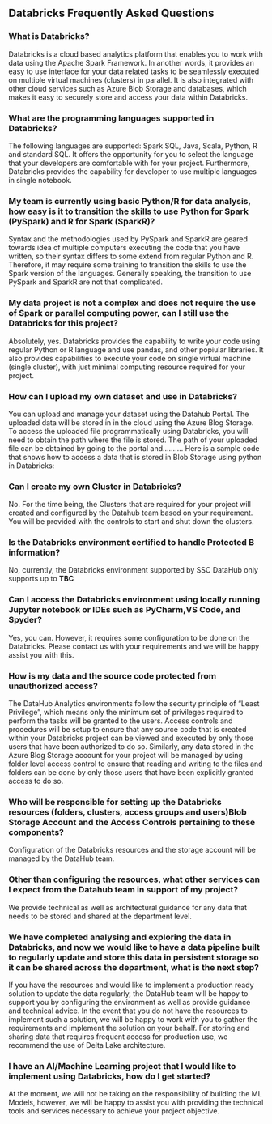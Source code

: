 ## Databricks Frequently Asked Questions

### What is Databricks? 

Databricks is a cloud based analytics platform that enables you to work with data using the Apache Spark Framework. In another words, it provides an easy to use interface for your data related tasks to be seamlessly executed on multiple virtual machines (clusters) in parallel. It is also integrated with other cloud services such as Azure Blob Storage and databases, which makes it easy to securely store and access your data within Databricks.

### What are the programming languages supported in Databricks? 

The following languages are supported: Spark SQL, Java, Scala, Python, R and standard SQL. It offers the opportunity for you to select the language that your developers are comfortable with for your project. Furthermore, Databricks provides the capability for developer to use multiple languages in single notebook.

### My team is currently using basic Python/R for data analysis, how easy is it to transition the skills to use Python for Spark (PySpark) and R for Spark (SparkR)? 

Syntax and the methodologies used by PySpark and SparkR are geared towards idea of multiple computers executing the code that you have written, so their syntax differs to some extend from regular Python and R. Therefore, it may require some training to transition the skills to use the Spark version of the languages. Generally speaking, the transition to use PySpark and SparkR are not that complicated.

### My data project is not a complex and does not require the use of Spark or parallel computing power, can I still use the Databricks for this project?

Absolutely, yes. Databricks provides the capability to write your code using regular Python or R language and use pandas, and other popiular libraries. It also provides capabilities to execute your code on single virtual machine (single cluster), with just minimal computing resource required for your project.

### How can I upload my own dataset and use in Databricks? 

You can upload and manage your dataset using the Datahub Portal. The uploaded data will be stored in in the cloud using the Azure Blog Storage. To access the uploaded file programmatically using Databricks, you will need to obtain the path where the file is stored. The path of your uploaded file can be obtained by going to the portal and…….… Here is a sample code that shows how to access a data that is stored in Blob Storage using python in Databricks:

### Can I create my own Cluster in Databricks? 

No. For the time being, the Clusters that are required for your project will created and configured by the Datahub team based on your requirement. You will be provided with the controls to start and shut down the clusters.

### Is the Databricks environment certified to handle Protected B information? 

No, currently, the Databricks environment supported by SSC DataHub only supports up to **TBC**

### Can I access the Databricks environment using locally running Jupyter notebook or IDEs such as PyCharm,VS Code, and Spyder? 

Yes, you can. However, it requires some configuration to be done on the Databricks. Please contact us with your requirements and we will be happy assist you with this.

### How is my data and the source code protected from unauthorized access? 

The DataHub Analytics environments follow the security principle of “Least Privilege”, which means only the minimum set of privileges required to perform the tasks will be granted to the users. Access controls and procedures will be setup to ensure that any source code that is created within your Databricks project can be viewed and executed by only those users that have been authorized to do so. Similarly, any data stored in the Azure Blog Storage account for your project will be managed by using folder level access control to ensure that reading and writing to the files and folders can be done by only those users that have been explicitly granted access to do so.

### Who will be responsible for setting up the Databricks resources (folders, clusters, access groups and users)Blob Storage Account and the Access Controls pertaining to these components? 

Configuration of the Databricks resources and the storage account will be managed by the DataHub team.

### Other than configuring the resources, what other services can I expect from the Datahub team in support of my project? 

We provide technical as well as architectural guidance for any data that needs to be stored and shared at the department level.

### We have completed analysing and exploring the data in Databricks, and now we would like to have a data pipeline built to regularly update and store this data in persistent storage so it can be shared across the department, what is the next step? 

If you have the resources and would like to implement a production ready solution to update the data regularly, the DataHub team will be happy to support you by configuring the environment as well as provide guidance and technical advice. In the event that you do not have the resources to implement such a solution, we will be happy to work with you to gather the requirements and implement the solution on your behalf. For storing and sharing data that requires frequent access for production use, we recommend the use of Delta Lake architecture.

### I have an AI/Machine Learning project that I would like to implement using Databricks, how do I get started?

At the moment, we will not be taking on the responsibility of building the ML Models, however, we will be happy to assist you with providing the technical tools and services necessary to achieve your project objective. 